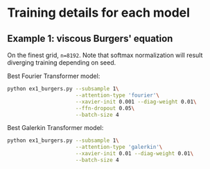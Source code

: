 # Training details for each model


## Example 1: viscous Burgers' equation
On the finest grid, `n=8192`. Note that softmax normalization will result diverging training depending on seed. 

Best Fourier Transformer model:
```bash
python ex1_burgers.py --subsample 1\
                      --attention-type 'fourier'\
                      --xavier-init 0.001 --diag-weight 0.01\
                      --ffn-dropout 0.05\
                      --batch-size 4
```

Best Galerkin Transformer model:
```bash
python ex1_burgers.py --subsample 1\
                      --attention-type 'galerkin'\
                      --xavier-init 0.01 --diag-weight 0.01\
                      --batch-size 4
```